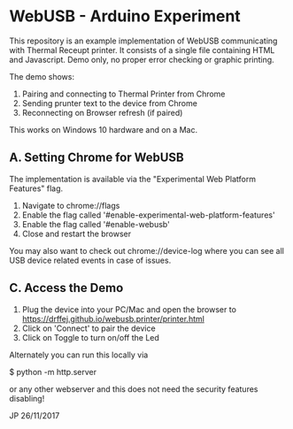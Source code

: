 WebUSB -️ Arduino Experiment
===========================

This repository is an example implementation of WebUSB communicating with Thermal Receupt printer.  It consists of a single file containing HTML and Javascript.  Demo only, no proper error checking or graphic printing.
 

The demo shows:

1. Pairing and connecting to Thermal Printer from Chrome
2. Sending prunter text to  the device from Chrome
3. Reconnecting on Browser refresh (if paired)

This works on Windows 10 hardware and on a Mac.



A. Setting Chrome for WebUSB
----------------------------

The implementation is available via the "Experimental Web Platform Features" flag.  

1. Navigate to chrome://flags
2. Enable the flag called '#enable-experimental-web-platform-features'
3. Enable the flag called '#enable-webusb'
4. Close and restart the browser

You may also want to check out  chrome://device-log where you can see all USB device related events in case of issues.

C. Access the Demo
------------------

1. Plug the device into your PC/Mac and open the browser to https://drffej.github.io/webusb.printer/printer.html
2. Click on 'Connect' to pair the device
3. Click on Toggle to turn on/off the Led


Alternately you can run this locally via

$ python -m http.server

or any other webserver and this does not need the security features disabling!

JP 26/11/2017
